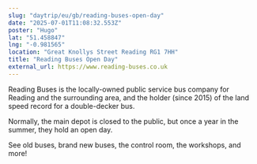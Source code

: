 ```yaml
---
slug: "daytrip/eu/gb/reading-buses-open-day"
date: "2025-07-01T11:08:32.553Z"
poster: "Hugo"
lat: "51.458847"
lng: "-0.981565"
location: "Great Knollys Street Reading RG1 7HH"
title: "Reading Buses Open Day"
external_url: https://www.reading-buses.co.uk
---
```

Reading Buses is the locally-owned public service bus company for Reading and the surrounding area, and the holder (since 2015) of the land speed record for a double-decker bus.

Normally, the main depot is closed to the public, but once a year in the summer, they hold an open day.

See old buses, brand new buses, the control room, the workshops, and more!
